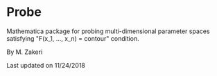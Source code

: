 # Probe
Mathematica package for probing multi-dimensional parameter spaces satisfying "F(x_1, ..., x_n) = contour" condition.

By M. Zakeri

Last updated on 11/24/2018
